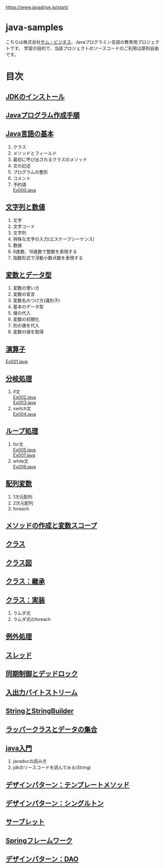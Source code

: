 https://www.javadrive.jp/start/
# java-samples
こちらは株式会社[サム・ビジネス](http://www.thumb-biz.co.jp/)、Javaプログラミン言語の教育用プロジェクトです。
学習の目的で、当該プロジェクトのソースコードのご利用は原則自由です。

# 目次
## [JDKのインストール](docs/java/install.md)
## [Javaプログラム作成手順](docs/java/startup.md)
## [Java言語の基本](docs/java/base.md)
1. クラス
1. メソッドとフィールド
1. 最初に呼び出されるクラスのメソッド
1. 文の記述
1. プログラムの整形
1. コメント
1. 予約語  
  [Ex000.java](https://github.com/thumb-biz/java-samples/blob/master/src/main/java/jp/co/thumb_biz/java/samples/Ex000.java)  
## [文字列と数値](docs/java/string_value.md)
1. 文字
1. 文字コード
1. 文字列
1. 特殊な文字の入力(エスケープシーケンス)
1. 数値
1. 8進数、16進数で整数を表現する
1. 指数形式で浮動小数点数を表現する
## [変数とデータ型](docs/java/type.md)
1. 変数の使い方
1. 変数の宣言
1. 変数名のつけ方(識別子)
1. 基本のデータ型
1. 値の代入
1. 変数の初期化
1. 別の値を代入
1. 変数の値を取得
## [演算子](docs/java/operator.md)
  [Ex001.java](https://github.com/thumb-biz/java-samples/blob/master/src/main/java/jp/co/thumb_biz/java/samples/Ex001.java)  
## [分岐処理](docs/java/conditional.md)
1. if文  
  [Ex002.java](https://github.com/thumb-biz/java-samples/blob/master/src/main/java/jp/co/thumb_biz/java/samples/Ex002.java)  
  [Ex003.java](https://github.com/thumb-biz/java-samples/blob/master/src/main/java/jp/co/thumb_biz/java/samples/Ex003.java)  
1. switch文  
  [Ex004.java](https://github.com/thumb-biz/java-samples/blob/master/src/main/java/jp/co/thumb_biz/java/samples/Ex004.java)  
## [ループ処理](docs/java/loop.md)
1. for文  
  [Ex005.java](https://github.com/thumb-biz/java-samples/blob/master/src/main/java/jp/co/thumb_biz/java/samples/Ex005.java)  
  [Ex007.java](https://github.com/thumb-biz/java-samples/blob/master/src/main/java/jp/co/thumb_biz/java/samples/Ex007.java)  
1. while文  
  [Ex006.java](https://github.com/thumb-biz/java-samples/blob/master/src/main/java/jp/co/thumb_biz/java/samples/Ex006.java)  
## [配列変数](docs/java/array.md)
1. 1次元配列
1. 2次元配列
1. foreach
## [メソッドの作成と変数スコープ]()
## [クラス]()
## [クラス図]()
## [クラス：継承]()
## [クラス：実装]()
1. ラムダ式
1. ラムダ式のforeach
## [例外処理]()
## [スレッド]()
## [同期制御とデッドロック]()
## [入出力バイトストリーム]()
## [StringとStringBuilder](docs/java/string_bulider_class.md)
## [ラッパークラスとデータの集合]()
## [java入門]()
1. javadocの読み方
1. jdkのソースコードを読んでみる(String)
## [デザインパターン：テンプレートメソッド]()
## [デザインパターン：シングルトン]()
## [サーブレット]()
## [Springフレームワーク]()
## [デザインパターン：DAO]()

